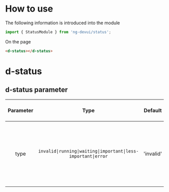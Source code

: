 # How to use
The following information is introduced into the module

```ts
import { StatusModule } from 'ng-devui/status';
```

On the page

```html
<d-status></d-status>
```
# d-status
## d-status parameter

| Parameter |                             Type                              |  Default  | Description                                                                                | Jump to Demo                                             |Global Config| 
| :----------------: | :-------: | :-----------------------------------------------------------: | :-------: | :----------------------------------------------------------------------------------------- | -------------------------------------------------------- |
|   type    | `invalid\|running\|waiting\|important\|less-important\|error` | 'invalid' | Required. The value can be success, error, warning, initial, waiting, running, or invalid. | [Basic usage](demo#basic-usage) |
